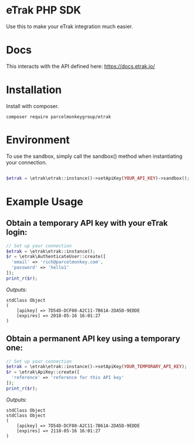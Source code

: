 # eTrak PHP SDK
Use this to make your eTrak integration much easier.

# Docs
This interacts with the API defined here: https://docs.etrak.io/

# Installation
Install with composer.
```shell
composer require parcelmonkeygroup/etrak
```

# Environment

To use the sandbox, simply call the sandbox() method when instantiating your connection.
```php

$etrak = \etrak\etrak::instance()->setApiKey(YOUR_API_KEY)->sandbox();

```

# Example Usage

## Obtain a temporary API key with your eTrak login:
```php
// Set up your connection
$etrak = \etrak\etrak::instance();
$r = \etrak\AuthenticateUser::create([
  'email' => 'rich@parcelmonkey.com',
  'password' => 'hello1'
]);
print_r($r);
```

*Outputs:*
```
stdClass Object
(
    [apikey] => 7D54D-DCF08-A2C11-7B61A-2DA5D-9EDDE
    [expires] => 2018-05-16 16:01:27
)
```

## Obtain a permanent API key using a temporary one:
```php
// Set up your connection
$etrak = \etrak\etrak::instance()->setApiKey(YOUR_TEMPORARY_API_KEY);
$r = \etrak\ApiKey::create([
  'reference' => 'reference for this API key'
]);
print_r($r);
```

*Outputs:*
```
stdClass Object
stdClass Object
(
    [apikey] => 7D54D-DCF08-A2C11-7B61A-2DA5D-9EDDE
    [expires] => 2118-05-16 16:01:27
)
```
